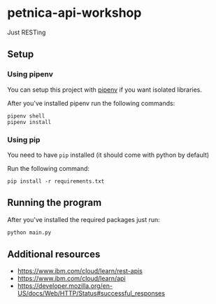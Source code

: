 # petnica-api-workshop

Just RESTing

## Setup

### Using pipenv

You can setup this project with [pipenv](https://pypi.org/project/pipenv/) if you want isolated libraries.

After you've installed pipenv run the following commands:

```shell
pipenv shell
pipenv install
```

### Using pip

You need to have `pip` installed (it should come with python by default)

Run the following command:

```shell
pip install -r requirements.txt
```

## Running the program

After you've installed the required packages just run:

```bash
python main.py
```

## Additional resources

- <https://www.ibm.com/cloud/learn/rest-apis>
- <https://www.ibm.com/cloud/learn/api>
- <https://developer.mozilla.org/en-US/docs/Web/HTTP/Status#successful_responses>
